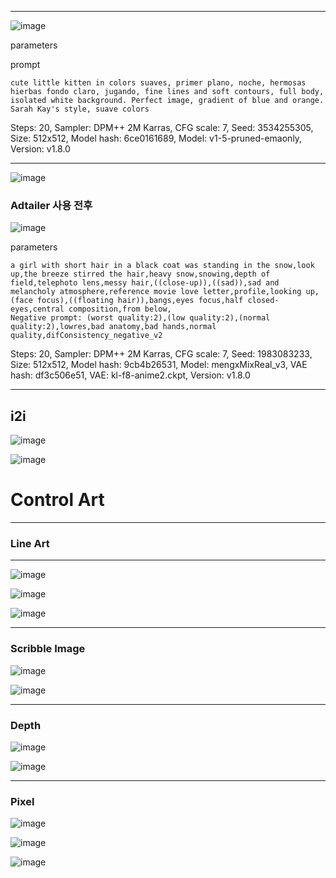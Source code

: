 

---
![image](https://github.com/pswxxk/AI_Project/blob/main/%ED%94%84%EB%A1%AC%ED%94%84%ED%8A%B8/00029-3534255305.png?raw=true)

parameters

prompt
```
cute little kitten in colors suaves, primer plano, noche, hermosas hierbas fondo claro, jugando, fine lines and soft contours, full body, isolated white background. Perfect image, gradient of blue and orange. Sarah Kay's style, suave colors
```
Steps: 20, Sampler: DPM++ 2M Karras, CFG scale: 7, Seed: 3534255305, Size: 512x512, Model hash: 6ce0161689, Model: v1-5-pruned-emaonly, Version: v1.8.0

---



![image](https://github.com/pswxxk/AI_Project/blob/main/%ED%94%84%EB%A1%AC%ED%94%84%ED%8A%B8/00013-1983083233.png?raw=true)

### Adtailer 사용 전후

![image](https://github.com/pswxxk/AI_Project/blob/main/%ED%94%84%EB%A1%AC%ED%94%84%ED%8A%B8/00019-1983083233.png?raw=true)

parameters
```
a girl with short hair in a black coat was standing in the snow,look up,the breeze stirred the hair,heavy snow,snowing,depth of field,telephoto lens,messy hair,((close-up)),((sad)),sad and melancholy atmosphere,reference movie love letter,profile,looking up,(face focus),((floating hair)),bangs,eyes focus,half closed-eyes,central composition,from below,
Negative prompt: (worst quality:2),(low quality:2),(normal quality:2),lowres,bad anatomy,bad hands,normal quality,difConsistency_negative_v2
```
Steps: 20, Sampler: DPM++ 2M Karras, CFG scale: 7, Seed: 1983083233, Size: 512x512, Model hash: 9cb4b26531, Model: mengxMixReal_v3, VAE hash: df3c506e51, VAE: kl-f8-anime2.ckpt, Version: v1.8.0

---
i2i
---

![image](https://github.com/pswxxk/AI_Project/blob/main/%ED%94%84%EB%A1%AC%ED%94%84%ED%8A%B8/1.png?raw=true)

![image](https://github.com/pswxxk/AI_Project/blob/main/%ED%94%84%EB%A1%AC%ED%94%84%ED%8A%B8/00011-1753039580.png?raw=true)

# Control Art
---
### Line Art
---
![image](https://github.com/pswxxk/AI_Project/blob/main/%ED%94%84%EB%A1%AC%ED%94%84%ED%8A%B8/xyz_grid-0226-3143948171-smile%20close-up,%20frill%20dress,%20dynamic%20angle,%20%20(front%20view_1.4)%20monochrome,%20lineart,%20_lyco_sd2ly_line_0.65_.jpeg?raw=true)

![image](https://github.com/pswxxk/AI_Project/blob/main/%ED%94%84%EB%A1%AC%ED%94%84%ED%8A%B8/00001-1853877872.png?raw=true)

![image](https://github.com/pswxxk/AI_Project/blob/main/%ED%94%84%EB%A1%AC%ED%94%84%ED%8A%B8/00000-207519790.png?raw=true)

---
### Scribble Image
![image](https://github.com/pswxxk/AI_Project/blob/main/ControlNet/%EA%B7%B8%EB%A6%BC%202.png?raw=true)

![image](https://github.com/pswxxk/AI_Project/blob/main/ControlNet/00006-3751651105.png?raw=true)

---
### Depth
![image](https://github.com/pswxxk/AI_Project/blob/main/ControlNet/18b663829e144de4f.png?raw=true)

![image](https://github.com/pswxxk/AI_Project/blob/main/ControlNet/00014-3998520336.png?raw=true)

---
### Pixel
![image](https://github.com/pswxxk/AI_Project/blob/main/ControlNet/00000.png?raw=true)

![image](https://github.com/pswxxk/AI_Project/blob/main/ControlNet/00004-3717059370.png?raw=true)

![image](https://github.com/pswxxk/AI_Project/blob/main/ControlNet/00002.png?raw=true)

